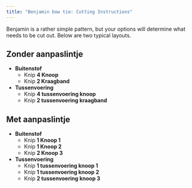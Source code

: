 ```yaml
---
title: "Benjamin bow tie: Cutting Instructions"
---
```


Benjamin is a rather simple pattern, but your options will determine what needs to be cut out. Below are two typical layouts.

## Zonder aanpaslintje

- **Buitenstof**
  - Knip **4 Knoop**
  - Knip **2 Kraagband**
- **Tussenvoering**
  - Knip **4 tussenvoering knoop**
  - Knip **2 tussenvoering kraagband**

## Met aanpaslintje

- **Buitenstof**
  - Knip **1 Knoop 1**
  - Knip **1 Knoop 2**
  - Knip **2 Knoop 3**
- **Tussenvoering**
  - Knip **1 tussenvoering knoop 1**
  - Knip **1 tussenvoering knoop 2**
  - Knip **2 tussenvoering knoop 3**
